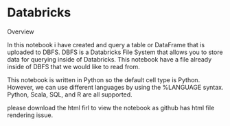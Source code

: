 # Databricks
Overview

In this notebook i have created and query a table or DataFrame that is uploaded to DBFS. DBFS is a Databricks File System that allows you to store data for querying inside of Databricks. This notebook have a file already inside of DBFS that we would like to read from.

This notebook is written in Python so the default cell type is Python. However, we can use different languages by using the %LANGUAGE syntax. Python, Scala, SQL, and R are all supported.

please download the html firl to view the notebook as github has html file rendering issue.
